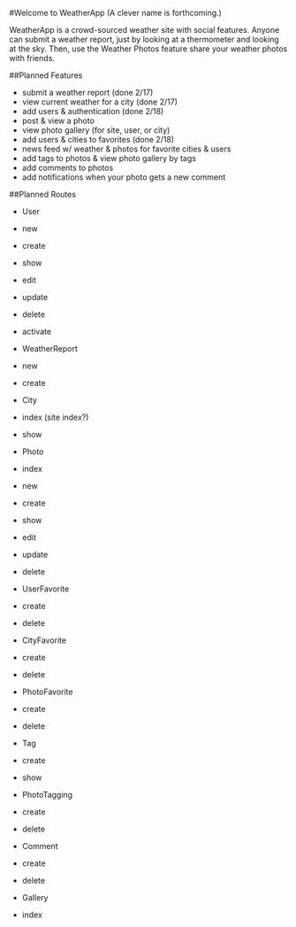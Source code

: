 #Welcome to WeatherApp
(A clever name is forthcoming.)

WeatherApp is a crowd-sourced weather site with social features. Anyone can submit a weather report, just by looking at a thermometer and looking at the sky. Then, use the Weather Photos feature share your weather photos with friends.

##Planned Features

* submit a weather report (done 2/17)
* view current weather for a city (done 2/17)
* add users & authentication (done 2/18)
* post & view a photo
* view photo gallery (for site, user, or city)
* add users & cities to favorites (done 2/18)
* news feed w/ weather & photos for favorite cities & users
* add tags to photos & view photo gallery by tags
* add comments to photos
* add notifications when your photo gets a new comment

##Planned Routes
* User
 * new
 * create
 * show
 * edit
 * update
 * delete
 * activate

* WeatherReport
 * new
 * create

* City
 * index (site index?)
 * show

* Photo
 * index
 * new
 * create
 * show
 * edit
 * update
 * delete

* UserFavorite
 * create
 * delete

* CityFavorite
 * create
 * delete

* PhotoFavorite
 * create
 * delete

* Tag
 * create
 * show

* PhotoTagging
 * create
 * delete

* Comment
 * create
 * delete

* Gallery
 * index